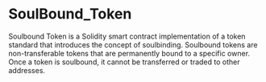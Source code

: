 # SoulBound_Token

Soulbound Token is a Solidity smart contract implementation of a token standard that introduces the concept of soulbinding. Soulbound tokens are non-transferable tokens that are permanently bound to a specific owner. Once a token is soulbound, it cannot be transferred or traded to other addresses.
